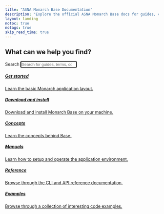 ```yaml
---
title: "ASNA Monarch Base Documentation"
description: "Explore the official ASNA Monarch Base docs for guides, commands, and more. Get all the information you need to get started."
layout: landing
notoc: true
notags: true
skip_read_time: true
---
```


  <section class="hero container">
    <div class="row justify-content-center">
      <div class="col-xs-12 text-center">
        <h2>What can we help you find?</h2>
      </div>
    </div>
    <div class="row justify-content-center">
      <form action="/search" method="get" class="col-xs-12 col-sm-offset-2 col-sm-8 col-md-offset-2 col-md-8 col-lg-offset-3 col-lg-6">
        <label class="sr-only" for="st-search-input">Search</label>
        <input
          id="st-search-input"
          class="form-control"
          name="q"
          placeholder="Search for guides, terms, commands and more..."
          type="search"
          autocomplete="off"
          spellcheck="false"
          dir="auto"
          autofocus
        />
        <div id="autocompleteResults"></div>
      </form>
    </div>
  </section>

  <section class="container">
    <div class="row">
      <div class="col-xs-12 col-sm-6 col-lg-4 card-holder">
        <a class="card guides" href="/concepts/introduction">
          <h5 class="title">Get started</h5>
          <p>
            Learn the basic Monarch application layout.
          </p>
        </a>
      </div>
      <div class="col-xs-12 col-sm-6 col-lg-4 card-holder">
        <a class="card download-asna-qsys" href="/manuals/programming/get-asna-qsys/get-asna-qsys-overview.html">
          <h5 class="title">Download and install</h5>
          <p>
            Download and install Monarch Base on your machine.
          </p>
        </a>
      </div>
      <div class="col-xs-12 col-sm-6 col-lg-4 card-holder">
        <a class="card concepts" href="/concepts/concepts-overview.html">
          <h5 class="title">Concepts</h5>
          <p>
            Learn the concepts behind Base.
          </p>
        </a>
      </div>
      <div class="col-xs-12 col-sm-6 col-lg-4 card-holder">
        <a class="card manuals" href="/manuals/manuals-overview.html">
          <h5 class="title">Manuals</h5>
          <p>
            Learn how to setup and operate the application environment.
          </p>
        </a>
      </div>      
      <div class="col-xs-12 col-sm-6 col-lg-4 card-holder">
        <a class="card reference" href="/reference/reference-overview.html">
          <h5 class="title">Reference</h5>
          <p>
            Browse through the CLI and API reference documentation.
          </p>
        </a>
      </div>
      <div class="col-xs-12 col-sm-6 col-lg-4 card-holder">
        <a class="card examples" href="/examples/examples-overview.html">
          <h5 class="title">Examples</h5>
          <p>
            Browse through a collection of interesting code examples.
          </p>
        </a>
      </div>
    </div>
  </section>
